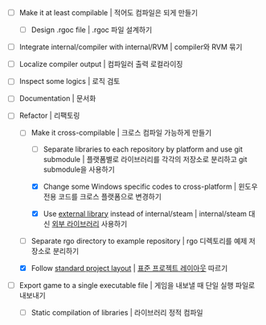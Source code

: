 - [ ] Make it at least compilable | 적어도 컴파일은 되게 만들기

  - [ ] Design .rgoc file | .rgoc 파일 설계하기

- [ ] Integrate internal/compiler with internal/RVM | compiler와 RVM 묶기
- [ ] Localize compiler output | 컴파일러 출력 로컬라이징
- [ ] Inspect some logics | 로직 검토
- [ ] Documentation | 문서화
- [ ] Refactor | 리팩토링

  - [ ] Make it cross-compilable | 크로스 컴파일 가능하게 만들기

    - [ ] Separate libraries to each repository by platform and use git submodule | 플랫폼별로 라이브러리를 각각의 저장소로 분리하고 git submodule을 사용하기
    - [x] Change some Windows specific codes to cross-platform | 윈도우 전용 코드를 크로스 플랫폼으로 변경하기

    - [x] Use [external library](https://github.com/hajimehoshi/go-steamworks) instead of internal/steam | internal/steam 대신 [외부 라이브러리](https://github.com/hajimehoshi/go-steamworks) 사용하기

  - [ ] Separate rgo directory to example repository | rgo 디렉토리를 예제 저장소로 분리하기

  - [x] Follow [standard project layout](https://github.com/golang-standards/project-layout) | [표준 프로젝트 레이아웃](https://github.com/golang-standards/project-layout) 따르기

- [ ] Export game to a single executable file | 게임을 내보낼 때 단일 실행 파일로 내보내기
  - [ ] Static compilation of libraries | 라이브러리 정적 컴파일
